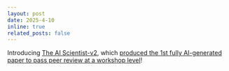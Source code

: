 ```yaml
---
layout: post
date: 2025-4-10
inline: true
related_posts: false
---
```


Introducing <a href="https://arxiv.org/abs/2504.08066">The AI Scientist-v2</a>, which <a href="https://sakana.ai/ai-scientist-first-publication/">produced the 1st fully AI-generated paper to pass peer review at a workshop level</a>!